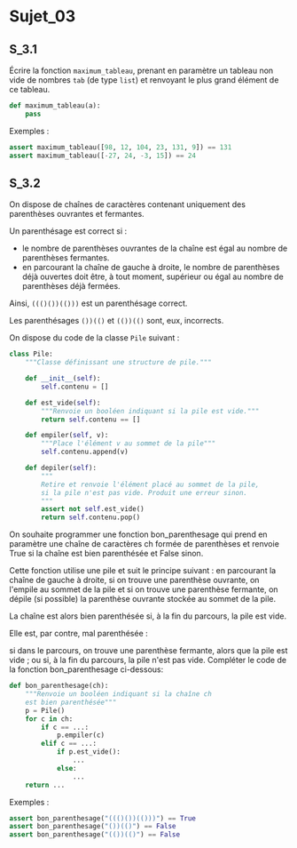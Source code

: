 # Sujet_03
## S_3.1

Écrire la fonction `maximum_tableau`, prenant en paramètre un tableau non vide de nombres `tab` (de type
`list`) et renvoyant le plus grand élément de ce tableau.

```python
def maximum_tableau(a):
    pass
```


Exemples :

```python
assert maximum_tableau([98, 12, 104, 23, 131, 9]) == 131
assert maximum_tableau([-27, 24, -3, 15]) == 24
```

## S_3.2

On dispose de chaînes de caractères contenant uniquement des parenthèses ouvrantes et fermantes. 

Un parenthésage est correct si :

- le nombre de parenthèses ouvrantes de la chaîne est égal au nombre de parenthèses fermantes.
- en parcourant la chaîne de gauche à droite, le nombre de parenthèses déjà ouvertes doit être, à tout moment, supérieur ou égal au nombre de parenthèses déjà fermées.


Ainsi, `((()())(()))` est un parenthésage correct. 

Les parenthésages `())(()` et `(())(()` sont, eux, incorrects.


On dispose du code de la classe `Pile` suivant :

```python
class Pile:
    """Classe définissant une structure de pile."""

    def __init__(self):
        self.contenu = []

    def est_vide(self):
        """Renvoie un booléen indiquant si la pile est vide."""
        return self.contenu == []

    def empiler(self, v):
        """Place l'élément v au sommet de la pile"""
        self.contenu.append(v)

    def depiler(self):
        """
        Retire et renvoie l'élément placé au sommet de la pile,
        si la pile n'est pas vide. Produit une erreur sinon.
        """
        assert not self.est_vide()
        return self.contenu.pop()
```

On souhaite programmer une fonction bon_parenthesage qui prend en paramètre une chaîne de caractères ch formée de parenthèses et renvoie True si la chaîne est bien parenthésée et False sinon.

Cette fonction utilise une pile et suit le principe suivant : en parcourant la chaîne de gauche à droite, si on trouve une parenthèse ouvrante, on l'empile au sommet de la pile et si on trouve une parenthèse fermante, on dépile (si possible) la parenthèse ouvrante stockée au sommet de la pile.

La chaîne est alors bien parenthésée si, à la fin du parcours, la pile est vide.

Elle est, par contre, mal parenthésée :

si dans le parcours, on trouve une parenthèse fermante, alors que la pile est vide ;
ou si, à la fin du parcours, la pile n'est pas vide.
Compléter le code de la fonction bon_parenthesage ci-dessous:

```python
def bon_parenthesage(ch):
    """Renvoie un booléen indiquant si la chaîne ch
    est bien parenthésée"""
    p = Pile()
    for c in ch:
        if c == ...:
            p.empiler(c)
        elif c == ...:
            if p.est_vide():
                ...
            else:
                ...
    return ...
```

Exemples :

```python
assert bon_parenthesage("((()())(()))") == True
assert bon_parenthesage("())(()") == False
assert bon_parenthesage("(())(()") == False
```

